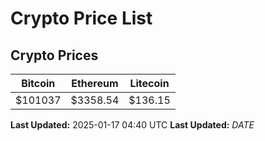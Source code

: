 # Crypto Price List

## Crypto Prices
| Bitcoin | Ethereum | Litecoin |
| ------- | -------- | -------- |
| $101037 | $3358.54 | $136.15 |
**Last Updated:** 2025-01-17 04:40 UTC
**Last Updated:** $DATE$
